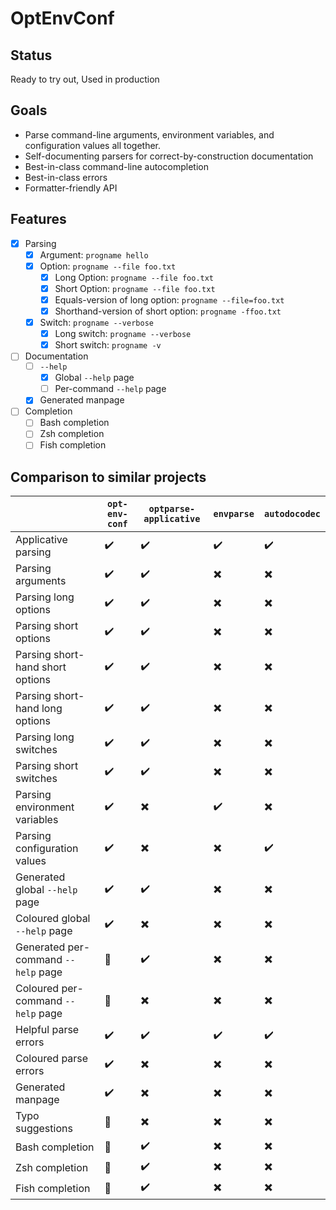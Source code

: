 # OptEnvConf

## Status

Ready to try out,
Used in production

## Goals

* Parse command-line arguments, environment variables, and configuration values all together.
* Self-documenting parsers for correct-by-construction documentation
* Best-in-class command-line autocompletion
* Best-in-class errors
* Formatter-friendly API

## Features

- [x] Parsing
    - [x] Argument: `progname hello`
    - [x] Option: `progname --file foo.txt`
        - [x] Long Option: `progname --file foo.txt`
        - [x] Short Option: `progname --file foo.txt`
        - [x] Equals-version of long option: `progname --file=foo.txt`
        - [x] Shorthand-version of short option: `progname -ffoo.txt`
    - [x] Switch: `progname --verbose`
        - [x] Long switch: `progname --verbose`
        - [x] Short switch: `progname -v`
- [ ] Documentation
    - [ ] `--help`
        - [x] Global `--help` page
        - [ ] Per-command `--help` page
    - [x] Generated manpage
- [ ] Completion
    - [ ] Bash completion
    - [ ] Zsh completion
    - [ ] Fish completion

## Comparison to similar projects

|                                      | `opt-env-conf` | `optparse-applicative` | `envparse` | `autodocodec` |
|--------------------------------------|----------------|------------------------|------------|---------------|
| Applicative parsing                  | ✔️              | ✔️                      | ✔️          | ✔️             |                                        
| Parsing arguments                    | ✔️              | ✔️                      | ✖️          | ✖️             |                                        
| Parsing long options                 | ✔️              | ✔️                      | ✖️          | ✖️             |                                        
| Parsing short options                | ✔️              | ✔️                      | ✖️          | ✖️             |                                        
| Parsing short-hand short options     | ✔️              | ✔️                      | ✖️          | ✖️             |                                        
| Parsing short-hand long options      | ✔️              | ✔️                      | ✖️          | ✖️             |                                        
| Parsing long switches                | ✔️              | ✔️                      | ✖️          | ✖️             |                                        
| Parsing short switches               | ✔️              | ✔️                      | ✖️          | ✖️             |                                        
| Parsing environment variables        | ✔️              | ✖️                      | ✔️          | ✖️             |                                        
| Parsing configuration values         | ✔️              | ✖️                      | ✖️          | ✔️             |                                        
| Generated global `--help` page       | ✔️              | ✔️                      | ✖️          | ✖️             |                                        
| Coloured global `--help` page        | ✔️              | ✖️                      | ✖️          | ✖️             |                                        
| Generated per-command `--help` page  | 🚧             | ✔️                      | ✖️          | ✖️             |                                        
| Coloured per-command `--help` page   | 🚧             | ✖️                      | ✖️          | ✖️             |                                        
| Helpful parse errors                 | ✔️              | ✔️                      | ✔️          | ✔️             |                                        
| Coloured parse errors                | ✔️              | ✖️                      | ✖️          | ✖️             |                                        
| Generated manpage                    | ✔️              | ✖️                      | ✖️          | ✖️             |                                        
| Typo suggestions                     | 🚧             | ✖️                      | ✖️          | ✖️             |
| Bash completion                      | 🚧             | ✔️                      | ✖️          | ✖️             |
| Zsh completion                       | 🚧             | ✔️                      | ✖️          | ✖️             |
| Fish completion                      | 🚧             | ✔️                      | ✖️          | ✖️             |
